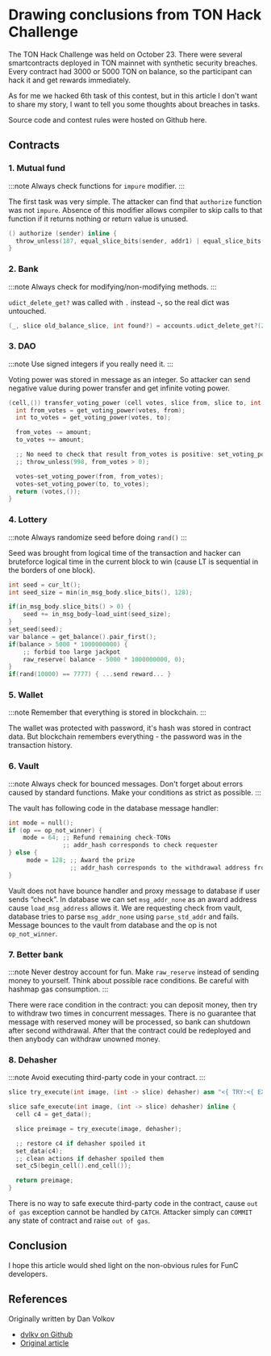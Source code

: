 # Drawing conclusions from TON Hack Challenge

The TON Hack Challenge was held on October 23.
There were several smartcontracts deployed in TON mainnet with synthetic security breaches. Every contract had 3000 or 5000 TON on balance, so the participant can hack it and get rewards immediately.

As for me we hacked 6th task of this contest, but in this article I don't want to share my story, I want to tell you some thoughts about breaches in tasks.

Source code and contest rules were hosted on Github here.

## Contracts

### 1. Mutual fund

:::note
Always check functions for `impure` modifier.
:::

The first task was very simple. The attacker can find that `authorize` function was not `impure`. Absence of this modifier allows compiler to skip calls to that function if it returns nothing or return value is unused.

```cpp
() authorize (sender) inline {
  throw_unless(187, equal_slice_bits(sender, addr1) | equal_slice_bits(sender, addr2));
}
```

### 2. Bank

:::note
Always check for modifying/non-modifying methods.
:::

`udict_delete_get?` was called with `.` instead `~`, so the real dict was untouched.

```cpp
(_, slice old_balance_slice, int found?) = accounts.udict_delete_get?(256, sender);
```

### 3. DAO

:::note
Use signed integers if you really need it.
:::

Voting power was stored in message as an integer. So attacker can send negative value during power transfer and get infinite voting power.

```cpp
(cell,()) transfer_voting_power (cell votes, slice from, slice to, int amount) impure {
  int from_votes = get_voting_power(votes, from);
  int to_votes = get_voting_power(votes, to);

  from_votes -= amount;
  to_votes += amount;

  ;; No need to check that result from_votes is positive: set_voting_power will throw for negative votes
  ;; throw_unless(998, from_votes > 0);

  votes~set_voting_power(from, from_votes);
  votes~set_voting_power(to, to_votes);
  return (votes,());
}
```

### 4. Lottery

:::note
Always randomize seed before doing `rand()`
:::

Seed was brought from logical time of the transaction and hacker can bruteforce logical time in the current block to win (cause LT is sequential in the borders of one block).

```cpp
int seed = cur_lt();
int seed_size = min(in_msg_body.slice_bits(), 128);

if(in_msg_body.slice_bits() > 0) {
    seed += in_msg_body~load_uint(seed_size);
}
set_seed(seed);
var balance = get_balance().pair_first();
if(balance > 5000 * 1000000000) {
    ;; forbid too large jackpot
    raw_reserve( balance - 5000 * 1000000000, 0);
}
if(rand(10000) == 7777) { ...send reward... }
```

### 5. Wallet

:::note
Remember that everything is stored in blockchain.
:::

The wallet was protected with password, it's hash was stored in contract data. But blockchain remembers everything - the password was in the transaction history.

### 6. Vault

:::note
Always check for bounced messages.
Don't forget about errors caused by standard functions.
Make your conditions as strict as possible.
:::

The vault has following code in the database message handler:

```cpp
int mode = null();
if (op == op_not_winner) {
    mode = 64; ;; Refund remaining check-TONs
               ;; addr_hash corresponds to check requester
} else {
     mode = 128; ;; Award the prize
                 ;; addr_hash corresponds to the withdrawal address from the winning entry
}
```

Vault does not have bounce handler and proxy message to database if user sends “check”. In database we can set `msg_addr_none` as an award address cause `load_msg_address` allows it. We are requesting check from vault, database tries to parse `msg_addr_none` using `parse_std_addr` and fails. Message bounces to the vault from database and the op is not `op_not_winner`.

### 7. Better bank

:::note
Never destroy account for fun.
Make `raw_reserve` instead of sending money to yourself.
Think about possible race conditions.
Be careful with hashmap gas consumption.
:::

There were race condition in the contract: you can deposit money, then try to withdraw two times in concurrent messages. There is no guarantee that message with reserved money will be processed, so bank can shutdown after second withdrawal. After that the contract could be redeployed and then anybody can withdraw unowned money.

### 8. Dehasher

:::note
Avoid executing third-party code in your contract.
:::

```cpp
slice try_execute(int image, (int -> slice) dehasher) asm "<{ TRY:<{ EXECUTE DEPTH 2 THROWIFNOT }>CATCH<{ 2DROP NULL }> }>CONT"   "2 1 CALLXARGS";

slice safe_execute(int image, (int -> slice) dehasher) inline {
  cell c4 = get_data();

  slice preimage = try_execute(image, dehasher);

  ;; restore c4 if dehasher spoiled it
  set_data(c4);
  ;; clean actions if dehasher spoiled them
  set_c5(begin_cell().end_cell());

  return preimage;
}
```

There is no way to safe execute third-party code in the contract, cause `out of gas` exception cannot be handled by `CATCH`. Attacker simply can `COMMIT` any state of contract and raise `out of gas`.

## Conclusion

I hope this article would shed light on the non-obvious rules for FunC developers.

## References

Originally written by Dan Volkov

- [dvlkv on Github](https://github.com/dvlkv)
- [Original article](https://dev.to/dvlkv/drawing-conclusions-from-ton-hack-challenge-1aep)
